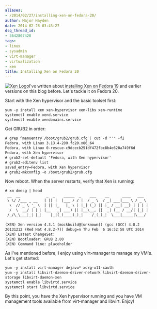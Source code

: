 ```yaml
---
aliases:
- /2014/02/27/installing-xen-on-fedora-20/
author: Major Hayden
date: 2014-02-28 03:43:27
dsq_thread_id:
- 3642807420
tags:
- linux
- sysadmin
- virt-manager
- virtualization
- xen
title: Installing Xen on Fedora 20
---
```


[<img src="/wp-content/uploads/2012/06/xen_logo_small-300x133.png" alt="Xen Logo" width="300" height="133" class="alignright size-medium wp-image-3397" srcset="/wp-content/uploads/2012/06/xen_logo_small-300x133.png 300w, /wp-content/uploads/2012/06/xen_logo_small.png 800w" sizes="(max-width: 300px) 100vw, 300px" />][1]I've written about [installing Xen on Fedora 19][2] and earlier versions on this blog before. Let's tackle it on Fedora 20.

Start with the Xen hypervisor and the basic toolset first:

```
yum -y install xen xen-hypervisor xen-libs xen-runtime
systemctl enable xend.service
systemctl enable xendomains.service
```


Get GRUB2 in order:

```
# grep ^menuentry /boot/grub2/grub.cfg | cut -d "'" -f2
Fedora, with Linux 3.13.4-200.fc20.x86_64
Fedora, with Linux 0-rescue-c9dcecb251df472fbc8b4e620a749f6d
Fedora, with Xen hypervisor
# grub2-set-default 'Fedora, with Xen hypervisor'
# grub2-editenv list
saved_entry=Fedora, with Xen hypervisor
# grub2-mkconfig -o /boot/grub2/grub.cfg
```


Now reboot. When the server restarts, verify that Xen is running:

```
# xm dmesg | head
 __  __            _  _    _____  _    ___    __      ____   ___
 \ \/ /___ _ __   | || |  |___ / / |  / _ \  / _| ___|___ \ / _ \
  \  // _ \ '_ \  | || |_   |_ \ | |_| (_) || |_ / __| __) | | | |
  /  \  __/ | | | |__   _| ___) || |__\__, ||  _| (__ / __/| |_| |
 /_/\_\___|_| |_|    |_|(_)____(_)_|    /_(_)_|  \___|_____|\___/

(XEN) Xen version 4.3.1 (mockbuild@[unknown]) (gcc (GCC) 4.8.2 20131212 (Red Hat 4.8.2-7)) debug=n Thu Feb  6 16:52:58 UTC 2014
(XEN) Latest ChangeSet:
(XEN) Bootloader: GRUB 2.00
(XEN) Command line: placeholder
```


As I've mentioned before, I enjoy using virt-manager to manage my VM's. Let's get started:

```
yum -y install virt-manager dejavu* xorg-x11-xauth
yum -y install libvirt-daemon-driver-network libvirt-daemon-driver-storage libvirt-daemon-xen
systemctl enable libvirtd.service
systemctl start libvirtd.service
```


By this point, you have the Xen hypervisor running and you have VM management tools available from virt-manager and libvirt. Enjoy!

 [1]: /wp-content/uploads/2012/06/xen_logo_small.png
 [2]: /2013/06/02/installing-the-xen-hypervisor-on-fedora-19/